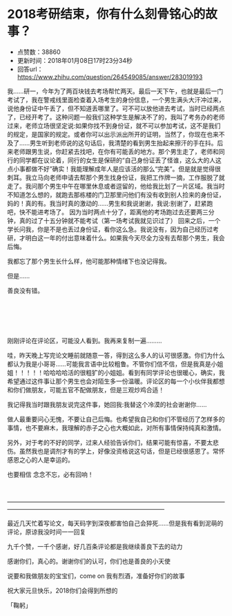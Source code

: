 # 2018考研结束，你有什么刻骨铭心的故事？
- 点赞数：38860
- 更新时间：2018年01月08日17时23分34秒
- 回答url：https://www.zhihu.com/question/264549085/answer/283019193
<body>
 <p data-pid="lH32vzj-">我……研一，今年为了两百块钱去考场帮忙两天。最后一天下午，也就是最后一门考试了，我在警戒线里面检查着入场考生的身份信息，一个男生满头大汗冲过来，说他身份证中午丢了，但不知道丢哪里了。可不可以放他进去考试，当时已经两点了，已经开考了。这种问题一般我们这种学生是解决不了的，我叫了考务办的老师过来，老师立场很坚定说:如果你找不到身份证，就不可以参加考试，这不是我们的规定，是国家的规定。或者你可以出示派出所开的证明，当然了，你现在也来不及了……男生听到老师说的这句话后，我清楚的看到男生抬起来擦汗的手在抖。后来老师跟男生说，你赶紧去找吧，在你有可能丢的地方。那个男生走了，老师和同行的同学都在议论着，同行的女生是保研的“自己身份证丢了怪谁，这么大的人这点小事都做不好”确实！我能理解成年人是应该活的那么“完美”。但是就是觉得很刺耳。我立马向老师申请去帮那个男生找身份证，我把工作牌一摘，工作服脱了就走了。我问那个男生中午在哪里休息或者逗留的，他给我比划了一片区域。我当时不知道怎么想的，就跑去那栋楼的门卫那里问他们有没有收到别人捡来的身份证，妈的！真的有。我当时真的激动的……男生和我说谢谢，我说:别谢了，赶紧跑吧，快不能进考场了。 因为当时两点十分了，距离他的考场跑过去还要两三分钟，真的过了十五分钟就不能考试（第一场考试我就见识过了） 回来之后，一个学长问我，你是不是也丢过身份证，看你这么急。我说没有，因为自己经历过考研，才明白这一年的付出意味着什么。如果我今天尽全力没有去帮那个男生，我会后悔。</p>
 <p data-pid="iF4EilCi">我都忘了那个男生长什么样，他可能那种情绪下也没记得我。</p>
 <p data-pid="8k3GrebW">但是……</p>
 <p data-pid="oCpvMgja">善良没有错。</p>
 <br>
 <br>
 <br>
 <br>
 <p data-pid="V7i3HUdQ">刚刚评论在评论区，可能没人看到。我再来复制一遍………</p>
 <p data-pid="MqKujRi7">哇，昨天晚上写完论文睡前就随意一答，得到这么多人的认可很感激。你们为什么都认为我是小哥哥……可能我言语中比较粗鲁。不管你们信不信，但是我真是小姐姐！！！！！哈哈哈哈活的很粗犷的小姐姐。看到有同学评论也很暖心，确实，我希望通过这件事让那个男生也会对陌生多一份温暖。评论区的每一个小伙伴我都想和你们做朋友，可能五官不配做朋友，但是三观炒鸡合适！</p>
 <p data-pid="GRcB1Bj5">我记得我当时跟我朋友说完这件事，她回我:我替这个冷漠的社会谢谢你……</p>
 <p data-pid="r29QrR-R">做人最重要问心无愧，不要让自己后悔。也希望我自己和你们不管经历了怎样多的事情，也不要麻木，我理解的赤子之心也大概如此，对所有事情保持纯真和激情。</p>
 <p data-pid="2-RV7Ypu">另外，对于考的不好的同学，过来人经验告诉你们，结果可能有惊喜，不要太悲伤。虽然我也是调剂才有的学上，好像没资格说这句话，但是已经很感恩了。常怀感恩之心的人是幸运的。</p>
 <p data-pid="W1KQXnyG">也要相信 念念不忘，必有回响！</p>
 <br>
 <p data-pid="yeJVxzrV">——————————————————————————————————————————————————————————————</p>
 <p data-pid="rz1LwFRP">最近几天忙着写论文，每天码字到深夜都害怕自己会猝死……但是我有看到泥萌的评论，原谅我没时间一一回复</p>
 <p data-pid="HhMAVujs">九千个赞，一千个感谢，好几百条评论都是我继续善良下去的动力</p>
 <p data-pid="1_Ngbm96">感谢你们，真心的。谢谢你们的认可，你们也是善良的小天使</p>
 <p data-pid="2yoNzh0n">说要和我做朋友的宝宝们，come on 我有烈酒，准备好你们的故事</p>
 <p data-pid="ISUuJxPx">祝大家元旦快乐，2018你们会得到所想的</p>
 <p data-pid="wBHFsBdo">「鞠躬」</p>
</body>